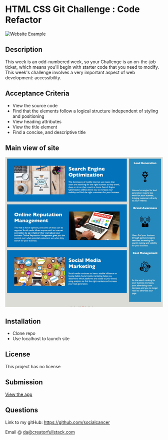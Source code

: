 # HTML CSS Git Challenge : Code Refactor

![Website Example](/assets/images/main-paige-scroll.gif)

## Description

This week is an odd-numbered week, so your Challenge is an on-the-job ticket, which means you'll begin with starter code that you need to modify. This week's challenge involves a very important aspect of web development: accessibility.

## Acceptance Criteria

- View the source code
- Find that the elements follow a logical structure independent of styling and positioning
- View heading attributes
- View the title element
- Find a concise, and descriptive title

## Main view of site

![Website Example](/assets/images/main-area.jpg)

## Installation

- Clone repo
- Use localhost to launch site

## License

This project has no license

## Submission

[View the app](https://danielcreate.com/code-refactor/)

## Questions

Link to my gitHub: https://github.com/socialcancer

Email @ da@creatorfullstack.com
